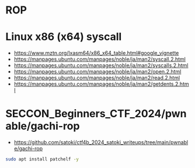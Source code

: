 # ROP

# Linux x86 (x64) syscall
- https://www.mztn.org/lxasm64/x86_x64_table.html#google_vignette
- https://manpages.ubuntu.com/manpages/noble/ja/man2/syscall.2.html
- https://manpages.ubuntu.com/manpages/noble/ja/man2/syscalls.2.html
- https://manpages.ubuntu.com/manpages/noble/ja/man2/open.2.html
- https://manpages.ubuntu.com/manpages/noble/ja/man2/read.2.html
- https://manpages.ubuntu.com/manpages/noble/ja/man2/getdents.2.html

# SECCON_Beginners_CTF_2024/pwnable/gachi-rop
- https://github.com/satoki/ctf4b_2024_satoki_writeups/tree/main/pwnable/gachi-rop

```bash
sudo apt install patchelf -y
```
